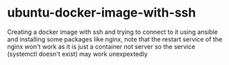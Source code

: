 # ubuntu-docker-image-with-ssh
Creating a docker image with ssh and trying to connect to it using ansible and installing some packages like nginx, note that the restart service of the nginx won't work as it is just a container not server so the service (systemctl doesn't exist) may work unexpextedly
